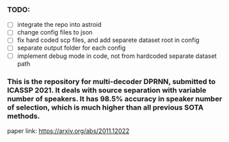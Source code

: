 ### TODO:
- [ ] integrate the repo into astroid
- [ ] change config files to json
- [ ] fix hard coded scp files, and add separete dataset root in config
- [ ] separate output folder for each config
- [ ] implement debug mode in code, not from hardcoded separate dataset path

### This is the repository for multi-decoder DPRNN, submitted to ICASSP 2021. It deals with source separation with variable number of speakers. It has 98.5% accuracy in speaker number of selection, which is much higher than all previous SOTA methods.
paper link: https://arxiv.org/abs/2011.12022
